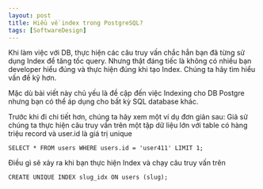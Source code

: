 ```yaml
---
layout: post
title: Hiểu về index trong PostgreSQL?
tags: [SoftwareDesign]
---
```


Khi làm việc với DB, thực hiện các câu truy vấn chắc hẳn bạn đã từng sử dụng Index để tăng tốc query. Nhưng thật đáng tiếc là
không có nhiều bạn developer hiểu đúng và thực hiện đúng khi tạo Index. Chúng ta hãy tìm hiểu vấn đề kỹ hơn.

Mặc dù bài viết này chủ yếu là đề cập đến việc Indexing cho DB Postgre nhưng bạn có thể áp dụng cho bất kỳ SQL database khác.

Trước khi đi chi tiết hơn, chúng ta hãy xem một ví dụ đơn giản sau: 
Giả sử chúng ta thực hiện câu truy vấn trên một tập dữ liệu lớn với table có hàng triệu record và user.id là giá trị unique
```
SELECT * FROM users WHERE users.id = 'user411' LIMIT 1;
```
Điều gì sẽ xảy ra khi bạn thực hiện Index và chạy câu truy vấn trên

```
CREATE UNIQUE INDEX slug_idx ON users (slug);
```
